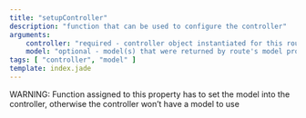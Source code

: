 ```yaml
---
title: "setupController"
description: "function that can be used to configure the controller"
arguments:
    controller: "required - controller object instantiated for this route"
    model: "optional - model(s) that were returned by route's model property"
tags: [ "controller", "model" ]
template: index.jade
---
```


WARNING: Function assigned to this property has to set the model into the controller, otherwise the controller won’t have a model to use